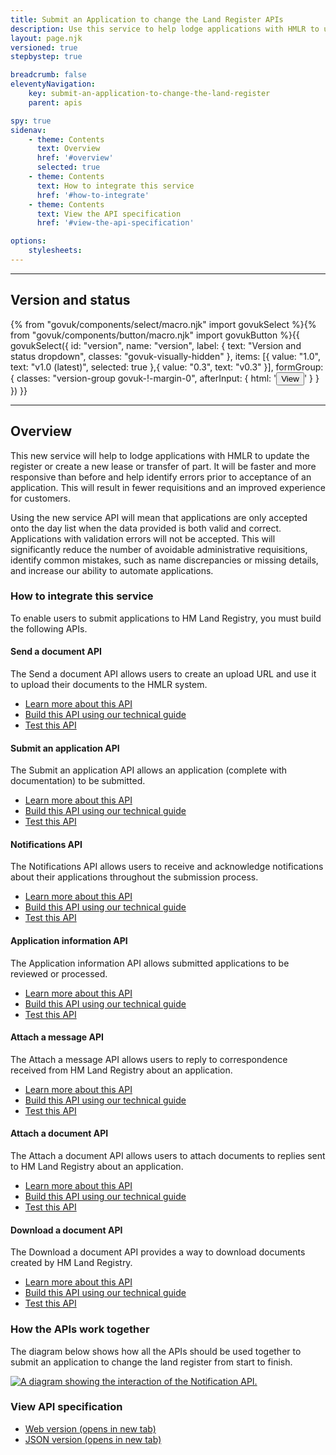 ```yaml
---
title: Submit an Application to change the Land Register APIs
description: Use this service to help lodge applications with HMLR to update the register or create a new lease or transfer of part.
layout: page.njk
versioned: true
stepbystep: true

breadcrumb: false
eleventyNavigation:
    key: submit-an-application-to-change-the-land-register
    parent: apis

spy: true
sidenav:
    - theme: Contents
      text: Overview
      href: '#overview'
      selected: true
    - theme: Contents
      text: How to integrate this service
      href: '#how-to-integrate'
    - theme: Contents
      text: View the API specification
      href: '#view-the-api-specification'

options:
    stylesheets:
---
```


<hr class="govuk-section-break govuk-section-break--l govuk-section-break--visible">

<div class="bg-version-grid">
    <div>
        <h2 class="govuk-heading-m govuk-!-margin-0" id="version-and-status">Version and status</h2>
    </div>
    {% from "govuk/components/select/macro.njk" import govukSelect %}{% from "govuk/components/button/macro.njk" import govukButton %}{{ govukSelect({
  id: "version",
  name: "version",
  label: {
      text: "Version and status dropdown",
      classes: "govuk-visually-hidden"
  },
  items: [{
      value: "1.0",
      text: "v1.0 (latest)",
      selected: true
  },{
      value: "0.3",
      text: "v0.3"
  }],
  formGroup: {
      classes: "version-group govuk-!-margin-0",
      afterInput: {
          html: '<button type="submit" 
          class="govuk-button govuk-!-margin-0" 
          data-module="govuk-button"
          onclick="setVersion();"
          >View</button>'
      }
  }
}) }}
</div>

<hr class="govuk-section-break govuk-section-break--l govuk-section-break--visible">

<div class="govuk-grid-row">
  <section class="govuk-!-margin-top-5 govuk-grid-column-full">
    <h2 class="govuk-heading-m" id="overview">Overview</h2>
    <p class="govuk-body">
    This new service will help to lodge applications with HMLR to update the register or create a new lease or transfer of part. It will be faster and more responsive than before and help identify errors prior to acceptance of an application. This will result in fewer requisitions and an improved experience for customers. </p>
    <p class="govuk-body">Using the new service API will mean that applications are only accepted onto the day list when the data provided is both valid and correct. Applications with validation errors will not be accepted. This will significantly reduce the number of avoidable administrative requisitions, identify common mistakes, such as name discrepancies or missing details, and increase our ability to automate applications. 
    </p>
    <h3 class="govuk-heading-m govuk-!-margin-top-5" id="how-to-integrate">How to integrate this service</h3>
    <p class="govuk-body">To enable users to submit applications to HM Land Registry, you must build the following APIs.</p>
    <div class="govuk-accordion" data-module="govuk-accordion" id="accordion-default">
      <div class="govuk-accordion__section">
        <div class="govuk-accordion__section-header">
          <h4 class="govuk-accordion__section-heading">
            <span class="govuk-accordion__section-button" id="accordion-heading-1">
            Send a document API
            </span>
          </h4>
        <div class="govuk-accordion__section-summary govuk-body" id="accordion-with-summary-sections-summary-1">
        The Send a document API allows users to create an upload URL and use it to upload their documents to the HMLR system. 
        </div>
      </div>
      <div id="accordion-content-1" class="govuk-accordion__section-content">
        <ul class="govuk-list">
          <li>
            <a class="govuk-body govuk-link" href="/apis/send-a-document/1.0">Learn more about this API</a>
          </li>
          <li>
            <a class="govuk-body govuk-link" href="/apis/send-a-document/1.0/technical-guide">Build this API using our technical guide </a>
          </li>
          <li>
            <a class="govuk-body govuk-link" href="/apis/send-a-document/1.0/test-stubs">Test this API </a>
          </li>
        </ul>
      </div>
    </div>
    <div class="govuk-accordion__section">
      <div class="govuk-accordion__section-header">
        <h4 class="govuk-accordion__section-heading">
          <span class="govuk-accordion__section-button" id="accordion-heading-2">
          Submit an application API
          </span>
        </h4>
        <div class="govuk-accordion__section-summary govuk-body" id="accordion-with-summary-sections-summary-1">
        The Submit an application API allows an application (complete with documentation) to be submitted.
        </div>
      </div>
      <div id="accordion-content-2" class="govuk-accordion__section-content">
        <ul class="govuk-list">
          <li>
            <a class="govuk-body govuk-link" href="/apis/submit-an-application/1.0">Learn more about this API </a>
          </li>
          <li>
            <a class="govuk-body govuk-link" href="/apis/submit-an-application/1.0/technical-guide">Build this API using our technical guide </a>
          </li>
          <li>
            <a class="govuk-body govuk-link" href="/apis/submit-an-application/1.0/test-stubs">Test this API </a>
          </li>
        </ul>
      </div>
    </div>
    <div class="govuk-accordion__section">
      <div class="govuk-accordion__section-header">
        <h4 class="govuk-accordion__section-heading">
          <span class="govuk-accordion__section-button" id="accordion-heading-3">
          Notifications API
          </span>
        </h4>
        <div class="govuk-accordion__section-summary govuk-body" id="accordion-with-summary-sections-summary-1">
        The Notifications API allows users to receive and acknowledge notifications about their applications throughout the submission process.
        </div>
      </div>
      <div id="accordion-content-3" class="govuk-accordion__section-content">
        <ul class="govuk-list">
          <li>
            <a class="govuk-body govuk-link" href="/apis/notifications/1.0">Learn more about this API </a>
          </li>
          <li>
            <a class="govuk-body govuk-link" href="/apis/notifications/1.0/technical-guide">Build this API using our technical guide </a>
          </li>
          <li>
            <a class="govuk-body govuk-link" href="/apis/notifications/1.0/test-stubs">Test this API </a>
          </li>
        </ul>
      </div>
    </div>
    <div class="govuk-accordion__section">
      <div class="govuk-accordion__section-header">
        <h4 class="govuk-accordion__section-heading">
          <span class="govuk-accordion__section-button" id="accordion-heading-4">
          Application information API
          </span>
        </h4>
        <div class="govuk-accordion__section-summary govuk-body" id="accordion-with-summary-sections-summary-1">
        The Application information API allows submitted applications to be reviewed or processed.
        </div>
      </div>
      <div id="accordion-content-4" class="govuk-accordion__section-content">
        <ul class="govuk-list">
          <li>
            <a class="govuk-body govuk-link" href="/apis/application-information/1.0">Learn more about this API </a>
          </li>
          <li>
            <a class="govuk-body govuk-link" href="/apis/application-information/1.0/technical-guide">Build this API using our technical guide </a>
          </li>
          <li>
            <a class="govuk-body govuk-link" href="/apis/application-information/1.0/test-stubs">Test this API </a>
          </li>
        </ul>
      </div>
    </div>
    <div class="govuk-accordion__section">
      <div class="govuk-accordion__section-header">
        <h4 class="govuk-accordion__section-heading">
          <span class="govuk-accordion__section-button" id="accordion-heading-5">
          Attach a message API
          </span>
        </h4>
        <div class="govuk-accordion__section-summary govuk-body" id="accordion-with-summary-sections-summary-1">
        The Attach a message API allows users to reply to correspondence received from HM Land Registry about an application.
        </div>
      </div>
      <div id="accordion-content-5" class="govuk-accordion__section-content">
        <ul class="govuk-list">
          <li>
            <a class="govuk-body govuk-link" href="/apis/attach-a-document/1.0">Learn more about this API </a>
          </li>
          <li>
            <a class="govuk-body govuk-link" href="/apis/attach-a-document/1.0/technical-guide">Build this API using our technical guide </a>
          </li>
          <li>
            <a class="govuk-body govuk-link" href="/apis/attach-a-document/1.0/test-stubs">Test this API </a>
          </li>
        </ul>
      </div>
    </div>
    <div class="govuk-accordion__section">
      <div class="govuk-accordion__section-header">
        <h4 class="govuk-accordion__section-heading">
          <span class="govuk-accordion__section-button" id="accordion-heading-6">
          Attach a document API
          </span>
        </h4>
        <div class="govuk-accordion__section-summary govuk-body" id="accordion-with-summary-sections-summary-1">
        The Attach a document API allows users to attach documents to replies sent to HM Land Registry about an application.
        </div>
      </div>
      <div id="accordion-content-6" class="govuk-accordion__section-content">
        <ul class="govuk-list">
          <li>
            <a class="govuk-body govuk-link" href="/apis/attach-a-message/1.0">Learn more about this API </a>
          </li>
          <li>
            <a class="govuk-body govuk-link" href="/apis/attach-a-message/1.0/technical-guide">Build this API using our technical guide </a>
          </li>
          <li>
            <a class="govuk-body govuk-link" href="/apis/attach-a-message/1.0/test-stubs">Test this API </a>
          </li>
        </ul>
      </div>
    </div>
    <div class="govuk-accordion__section">
      <div class="govuk-accordion__section-header">
        <h4 class="govuk-accordion__section-heading">
          <span class="govuk-accordion__section-button" id="accordion-heading-7">
          Download a document API
          </span>
        </h4>
        <div class="govuk-accordion__section-summary govuk-body" id="accordion-with-summary-sections-summary-1">
        The Download a document API provides a way to download documents created by HM Land Registry.
        </div>
      </div>
      <div id="accordion-content-7" class="govuk-accordion__section-content">
        <ul class="govuk-list">
          <li>
            <a class="govuk-body govuk-link" href="/apis/download-a-document/1.0">Learn more about this API </a>
          </li>
          <li>
            <a class="govuk-body govuk-link" href="/apis/download-a-document/1.0/technical-guide">Build this API using our technical guide </a>
          </li>
          <li>
            <a class="govuk-body govuk-link" href="/apis/download-a-document/1.0/test-stubs">Test this API </a>
          </li>
        </ul>
      </div>
    </div>
  </div>
  <h3 class="govuk-heading-m govuk-!-margin-top-5" id="how-apis-work-together">How the APIs work together</h3>
    <p class="govuk-body">The diagram below shows how all the APIs should be used together to submit an application to change the land register from start to finish. </p>
  <a target="_blank" href="/assets/images/allAPIsDiagram_v3.png">
  <img src="/assets/images/allAPIsDiagram_v3.png" alt="A diagram showing the interaction of the Notification API.">
  </a>
  <h3 class="govuk-heading-m" id="view-the-api-specification">View API specification</h3>
  <ul class="govuk-list">
    <li>
      <a class="govuk-body govuk-link" href="https://landregistry.github.io/bgtechdoc/vcad/v0_3/vcad-spec.html"
      rel="noreferrer noopener" target="_blank">Web version (opens in new tab)</a>
    </li>
    <li>
      <a class="govuk-body govuk-link" href="https://landregistry.github.io/bgtechdoc/vcad/v0_3/openapi.json"
      rel="noreferrer noopener" target="_blank">JSON version (opens in new tab)</a>
    </li>
  </ul>
</section>

</div>
